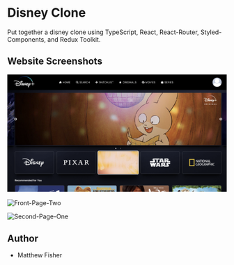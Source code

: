 # Disney Clone

Put together a disney clone using TypeScript, React, React-Router, Styled-Components, and Redux Toolkit.

## Website Screenshots

![Front-Page-One](./images/front-page-one.png)

![Front-Page-Two](./images/front-page-two.png)

![Second-Page-One](./images/second-page-one.png)

## Author

- Matthew Fisher
